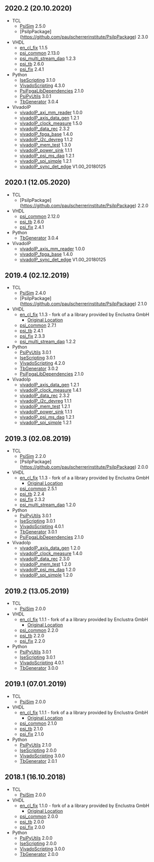 ## 2020.2 (20.10.2020)
* TCL
  * [PsiSim](https://github.com/paulscherrerinstitute/PsiSim) 2.5.0
  * [PsiIpPackage] (https://github.com/paulscherrerinstitute/PsiIpPackage) 2.3.0
* VHDL
  * [en\_cl\_fix](https://github.com/paulscherrerinstitute/en_cl_fix) 1.1.5
  * [psi\_common](https://github.com/paulscherrerinstitute/psi_common) 2.13.0
  * [psi\_multi\_stream\_daq](https://github.com/paulscherrerinstitute/psi_multi_stream_daq) 1.2.3
  * [psi\_tb](https://github.com/paulscherrerinstitute/psi_tb) 2.6.0
  * [psi\_fix](https://github.com/paulscherrerinstitute/psi_fix) 2.4.1
* Python
  * [IseScripting](https://github.com/paulscherrerinstitute/IseScripting) 3.1.0
  * [VivadoScripting](https://github.com/paulscherrerinstitute/VivadoScripting) 4.3.0
  * [PsiFpgaLibDependencies](https://github.com/paulscherrerinstitute/PsiFpgaLibDependencies) 2.1.0
  * [PsiPyUtils](https://github.com/paulscherrerinstitute/PsiPyUtils) 3.0.1
  * [TbGenerator](https://github.com/paulscherrerinstitute/TbGenerator) 3.0.4
* VivadoIP
  * [vivadoIP_axi_mm_reader](https://github.com/paulscherrerinstitute/vivadoIP_axi_mm_reader) 1.0.0
  * [vivadoIP_axis_data_gen](https://github.com/paulscherrerinstitute/vivadoIP_axis_data_gen) 1.2.1
  * [vivadoIP_clock_measure](https://github.com/paulscherrerinstitute/vivadoIP_clock_measure) 1.5.0  
  * [vivadoIP_data_rec](https://github.com/paulscherrerinstitute/vivadoIP_data_rec) 2.3.2
  * [vivadoIP_fpga_base](https://github.com/paulscherrerinstitute/vivadoIP_fpga_base) 1.4.0  
  * [vivadoIP_i2c_devreg](https://github.com/paulscherrerinstitute/vivadoIP_i2c_devreg) 1.1.2  
  * [vivadoIP_mem_test](https://github.com/paulscherrerinstitute/vivadoIP_mem_test) 1.3.0  
  * [vivadoIP_power_sink](https://github.com/paulscherrerinstitute/vivadoIP_power_sink) 1.1.1
  * [vivadoIP_psi_ms_daq](https://github.com/paulscherrerinstitute/vivadoIP_psi_ms_daq) 1.2.1
  * [vivadoIP_spi_simple](https://github.com/paulscherrerinstitute/vivadoIP_spi_simple) 1.2.1
  * [vivadoIP_sync_det_edge](https://github.com/paulscherrerinstitute/vivadoIP_sync_det_edge) V1.00_20180125
  
## 2020.1 (12.05.2020)
* TCL
  * [PsiIpPackage] (https://github.com/paulscherrerinstitute/PsiIpPackage) 2.2.0
* VHDL
  * [psi\_common](https://github.com/paulscherrerinstitute/psi_common) 2.12.0
  * [psi\_tb](https://github.com/paulscherrerinstitute/psi_tb) 2.6.0
  * [psi\_fix](https://github.com/paulscherrerinstitute/psi_fix) 2.4.1
* Python
  * [TbGenerator](https://github.com/paulscherrerinstitute/TbGenerator) 3.0.4
* VivadoIP
  * [vivadoIP_axis_mm_reader](https://github.com/paulscherrerinstitute/vivadoIP_axis_mm_reader) 1.0.0
  * [vivadoIP_fpga_base](https://github.com/paulscherrerinstitute/vivadoIP_fpga_base) 1.4.0
  * [vivadoIP_sync_det_edge](https://github.com/paulscherrerinstitute/vivadoIP_sync_det_edge) V1.00_20180125

## 2019.4 (02.12.2019)
* TCL
  * [PsiSim](https://github.com/paulscherrerinstitute/PsiSim) 2.4.0
  * [PsiIpPackage] (https://github.com/paulscherrerinstitute/PsiIpPackage) 2.1.0
* VHDL
  * [en\_cl\_fix](https://github.com/paulscherrerinstitute/en_cl_fix) 1.1.3 - fork of a a library provided by Enclustra GmbH
    * [Original Location](https://github.com/enclustra/en_cl_fix)
  * [psi\_common](https://github.com/paulscherrerinstitute/psi_common) 2.7.1
  * [psi\_tb](https://github.com/paulscherrerinstitute/psi_tb) 2.4.1
  * [psi\_fix](https://github.com/paulscherrerinstitute/psi_fix) 2.3.3
  * [psi\_multi\_stream\_daq](https://github.com/paulscherrerinstitute/psi_multi_stream_daq) 1.2.2
* Python
  * [PsiPyUtils](https://github.com/paulscherrerinstitute/PsiPyUtils) 3.0.1
  * [IseScripting](https://github.com/paulscherrerinstitute/IseScripting) 3.0.1
  * [VivadoScripting](https://github.com/paulscherrerinstitute/VivadoScripting) 4.2.0
  * [TbGenerator](https://github.com/paulscherrerinstitute/TbGenerator) 3.0.2
  * [PsiFpgaLibDependencies](https://github.com/paulscherrerinstitute/PsiFpgaLibDependencies) 2.1.0
* VivadoIp
  * [vivadoIP_axis_data_gen](https://github.com/paulscherrerinstitute/vivadoIP_axis_data_gen) 1.2.1
  * [vivadoIP_clock_measure](https://github.com/paulscherrerinstitute/vivadoIP_clock_measure) 1.4.1
  * [vivadoIP_data_rec](https://github.com/paulscherrerinstitute/vivadoIP_data_rec) 2.3.2
  * [vivadoIP_i2c_devreg](https://github.com/paulscherrerinstitute/vivadoIP_i2c_devreg) 1.1.1
  * [vivadoIP_mem_test](https://github.com/paulscherrerinstitute/vivadoIP_mem_test) 1.2.1
  * [vivadoIP_power_sink](https://github.com/paulscherrerinstitute/vivadoIP_power_sink) 1.1.1
  * [vivadoIP_psi_ms_daq](https://github.com/paulscherrerinstitute/vivadoIP_psi_ms_daq) 1.2.1
  * [vivadoIP_spi_simple](https://github.com/paulscherrerinstitute/vivadoIP_spi_simple) 1.2.1

## 2019.3 (02.08.2019)
* TCL
  * [PsiSim](https://github.com/paulscherrerinstitute/PsiSim) 2.2.0
  * [PsiIpPackage] (https://github.com/paulscherrerinstitute/PsiIpPackage) 2.0.0
* VHDL
  * [en\_cl\_fix](https://github.com/paulscherrerinstitute/en_cl_fix) 1.1.3 - fork of a a library provided by Enclustra GmbH
    * [Original Location](https://github.com/enclustra/en_cl_fix)
  * [psi\_common](https://github.com/paulscherrerinstitute/psi_common) 2.5.1
  * [psi\_tb](https://github.com/paulscherrerinstitute/psi_tb) 2.2.4
  * [psi\_fix](https://github.com/paulscherrerinstitute/psi_fix) 2.3.2
  * [psi\_multi\_stream\_daq](https://github.com/paulscherrerinstitute/psi_multi_stream_daq) 1.2.0
* Python
  * [PsiPyUtils](https://github.com/paulscherrerinstitute/PsiPyUtils) 3.0.1
  * [IseScripting](https://github.com/paulscherrerinstitute/IseScripting) 3.0.1
  * [VivadoScripting](https://github.com/paulscherrerinstitute/VivadoScripting) 4.0.1
  * [TbGenerator](https://github.com/paulscherrerinstitute/TbGenerator) 3.0.1
  * [PsiFpgaLibDependencies](https://github.com/paulscherrerinstitute/PsiFpgaLibDependencies) 2.1.0
* VivadoIp
  * [vivadoIP_axis_data_gen](https://github.com/paulscherrerinstitute/vivadoIP_axis_data_gen) 1.2.0
  * [vivadoIP_clock_measure](https://github.com/paulscherrerinstitute/vivadoIP_clock_measure) 1.4.0
  * [vivadoIP_data_rec](https://github.com/paulscherrerinstitute/vivadoIP_data_rec) 2.3.0
  * [vivadoIP_mem_test](https://github.com/paulscherrerinstitute/vivadoIP_mem_test) 1.2.0
  * [vivadoIP_psi_ms_daq](https://github.com/paulscherrerinstitute/vivadoIP_psi_ms_daq) 1.2.0
  * [vivadoIP_spi_simple](https://github.com/paulscherrerinstitute/vivadoIP_spi_simple) 1.2.0

## 2019.2 (13.05.2019)
* TCL
  * [PsiSim](https://github.com/paulscherrerinstitute/PsiSim) 2.0.0
* VHDL
  * [en\_cl\_fix](https://github.com/paulscherrerinstitute/en_cl_fix) 1.1.1 - fork of a a library provided by Enclustra GmbH
    * [Original Location](https://github.com/enclustra/en_cl_fix)
  * [psi\_common](https://github.com/paulscherrerinstitute/psi_common) 2.2.0
  * [psi\_tb](https://github.com/paulscherrerinstitute/psi_tb) 2.2.0
  * [psi\_fix](https://github.com/paulscherrerinstitute/psi_fix) 2.2.0
* Python
  * [PsiPyUtils](https://github.com/paulscherrerinstitute/PsiPyUtils) 3.0.1
  * [IseScripting](https://github.com/paulscherrerinstitute/IseScripting) 3.0.1
  * [VivadoScripting](https://github.com/paulscherrerinstitute/VivadoScripting) 4.0.1
  * [TbGenerator](https://github.com/paulscherrerinstitute/TbGenerator) 3.0.0

## 2019.1 (07.01.2019)
* TCL
  * [PsiSim](https://github.com/paulscherrerinstitute/PsiSim) 2.0.0
* VHDL
  * [en\_cl\_fix](https://github.com/paulscherrerinstitute/en_cl_fix) 1.1.1 - fork of a a library provided by Enclustra GmbH
    * [Original Location](https://github.com/enclustra/en_cl_fix)
  * [psi\_common](https://github.com/paulscherrerinstitute/psi_common) 2.1.0
  * [psi\_tb](https://github.com/paulscherrerinstitute/psi_tb) 2.1.0
  * [psi\_fix](https://github.com/paulscherrerinstitute/psi_fix) 2.1.0
* Python
  * [PsiPyUtils](https://github.com/paulscherrerinstitute/PsiPyUtils) 2.1.0
  * [IseScripting](https://github.com/paulscherrerinstitute/IseScripting) 2.0.0
  * [VivadoScripting](https://github.com/paulscherrerinstitute/VivadoScripting) 3.0.0
  * [TbGenerator](https://github.com/paulscherrerinstitute/TbGenerator) 2.0.1

## 2018.1 (16.10.2018)
* TCL
  * [PsiSim](https://github.com/paulscherrerinstitute/PsiSim) 2.0.0
* VHDL
  * [en\_cl\_fix](https://github.com/paulscherrerinstitute/en_cl_fix) 1.1.0 - fork of a a library provided by Enclustra GmbH
    * [Original Location](https://github.com/enclustra/en_cl_fix)
  * [psi\_common](https://github.com/paulscherrerinstitute/psi_common) 2.0.0
  * [psi\_tb](https://github.com/paulscherrerinstitute/psi_tb) 2.0.0
  * [psi\_fix](https://github.com/paulscherrerinstitute/psi_fix) 2.0.0
* Python
  * [PsiPyUtils](https://github.com/paulscherrerinstitute/PsiPyUtils) 2.0.0
  * [IseScripting](https://github.com/paulscherrerinstitute/IseScripting) 2.0.0
  * [VivadoScripting](https://github.com/paulscherrerinstitute/VivadoScripting) 3.0.0
  * [TbGenerator](https://github.com/paulscherrerinstitute/TbGenerator) 2.0.0


